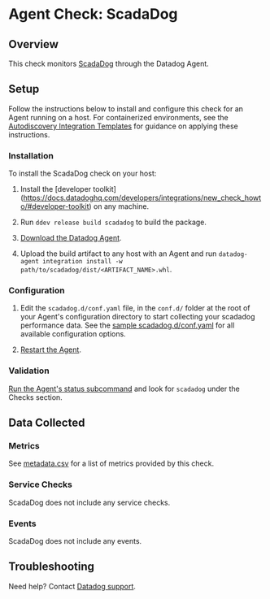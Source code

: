 # Agent Check: ScadaDog

## Overview

This check monitors [ScadaDog][1] through the Datadog Agent.

## Setup

Follow the instructions below to install and configure this check for an Agent running on a host. For containerized environments, see the [Autodiscovery Integration Templates][2] for guidance on applying these instructions.

### Installation

To install the ScadaDog check on your host:


1. Install the [developer toolkit]
(https://docs.datadoghq.com/developers/integrations/new_check_howto/#developer-toolkit)
 on any machine.

2. Run `ddev release build scadadog` to build the package.

3. [Download the Datadog Agent](https://app.datadoghq.com/account/settings#agent).

4. Upload the build artifact to any host with an Agent and
 run `datadog-agent integration install -w
 path/to/scadadog/dist/<ARTIFACT_NAME>.whl`.

### Configuration

1. Edit the `scadadog.d/conf.yaml` file, in the `conf.d/` folder at the root of your Agent's configuration directory to start collecting your scadadog performance data. See the [sample scadadog.d/conf.yaml][3] for all available configuration options.

2. [Restart the Agent][4].

### Validation

[Run the Agent's status subcommand][5] and look for `scadadog` under the Checks section.

## Data Collected

### Metrics

See [metadata.csv][6] for a list of metrics provided by this check.

### Service Checks

ScadaDog does not include any service checks.

### Events

ScadaDog does not include any events.

## Troubleshooting

Need help? Contact [Datadog support][7].

[1]: **LINK_TO_INTEGRATION_SITE**
[2]: https://docs.datadoghq.com/agent/kubernetes/integrations/
[3]: https://github.com/DataDog/integrations-extras/blob/master/scadadog/datadog_checks/scadadog/data/conf.yaml.example
[4]: https://docs.datadoghq.com/agent/guide/agent-commands/#start-stop-and-restart-the-agent
[5]: https://docs.datadoghq.com/agent/guide/agent-commands/#agent-status-and-information
[6]: https://github.com/DataDog/integrations-extras/blob/master/scadadog/metadata.csv
[7]: https://docs.datadoghq.com/help/
